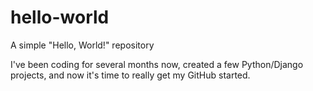 # hello-world
A simple "Hello, World!" repository

I've been coding for several months now, created a few Python/Django projects, and now it's time to really get my GitHub started.
